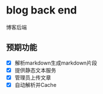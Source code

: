 # blog back end

博客后端

## 预期功能

- [x] 解析markdown生成markdown片段
- [x] 提供静态文本服务
- [x] 管理员上传文章
- [x] 自动解析并Cache
